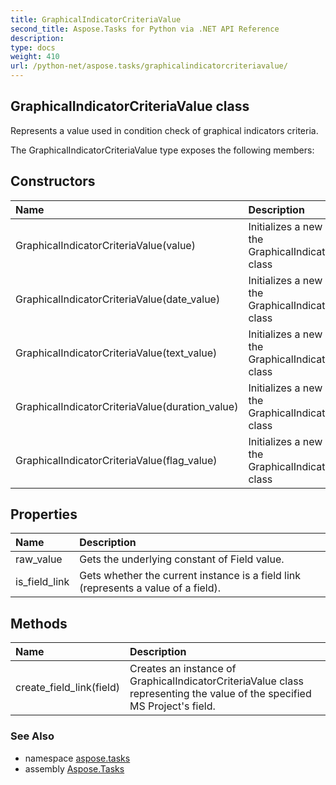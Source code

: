 ```yaml
---
title: GraphicalIndicatorCriteriaValue
second_title: Aspose.Tasks for Python via .NET API Reference
description: 
type: docs
weight: 410
url: /python-net/aspose.tasks/graphicalindicatorcriteriavalue/
---
```


## GraphicalIndicatorCriteriaValue class

Represents a value used in condition check of graphical indicators criteria.

The GraphicalIndicatorCriteriaValue type exposes the following members:
## Constructors
| Name | Description |
| :- | :- |
|GraphicalIndicatorCriteriaValue(value)|Initializes a new instance of the GraphicalIndicatorCriteriaValue class|
|GraphicalIndicatorCriteriaValue(date_value)|Initializes a new instance of the GraphicalIndicatorCriteriaValue class|
|GraphicalIndicatorCriteriaValue(text_value)|Initializes a new instance of the GraphicalIndicatorCriteriaValue class|
|GraphicalIndicatorCriteriaValue(duration_value)|Initializes a new instance of the GraphicalIndicatorCriteriaValue class|
|GraphicalIndicatorCriteriaValue(flag_value)|Initializes a new instance of the GraphicalIndicatorCriteriaValue class|
## Properties
| Name | Description |
| :- | :- |
|raw_value|Gets the underlying constant of Field value.|
|is_field_link|Gets whether the current instance is a field link (represents a value of a field).|
## Methods
| Name | Description |
| :- | :- |
|create_field_link(field)|Creates an instance of GraphicalIndicatorCriteriaValue class representing the value of the specified MS Project's field.|

### See Also

* namespace [aspose.tasks](/tasks/python-net/aspose.tasks/)
* assembly [Aspose.Tasks](/tasks/python-net/)

